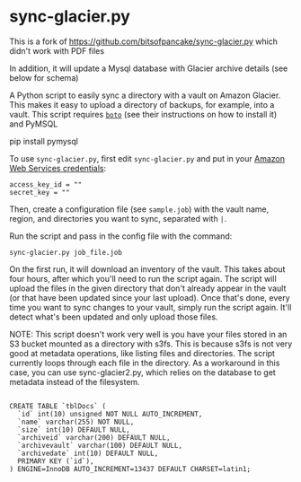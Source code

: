 sync-glacier.py
===============
This is a fork of https://github.com/bitsofpancake/sync-glacier.py which didn't work with PDF files

In addition, it will update a Mysql database with Glacier archive details (see below for schema)

A Python script to easily sync a directory with a vault on Amazon Glacier. This makes it easy to upload a directory of backups, for example, into a vault. This script requires [`boto`](https://github.com/boto/boto) (see their instructions on how to install it) and PyMSQL

pip install pymysql

To use `sync-glacier.py`, first edit `sync-glacier.py` and put in your [Amazon Web Services credentials](https://portal.aws.amazon.com/gp/aws/securityCredentials):
```
access_key_id = ""
secret_key = ""
```

Then, create a configuration file (see `sample.job`) with the vault name, region, and directories you want to sync, separated with `|`.

Run the script and pass in the config file with the command:
```
sync-glacier.py job_file.job
```

On the first run, it will download an inventory of the vault. This takes about four hours, after which you'll need to run the script again. The script will upload the files in the given directory that don't already appear in the vault (or that have been updated since your last upload). Once that's done, every time you want to sync changes to your vault, simply run the script again. It'll detect what's been updated and only upload those files.

NOTE: This script doesn't work very well is you have your files stored in an S3 bucket mounted as a directory with s3fs.  This is because s3fs is not very good at metadata operations, like listing files and directories. The script currently loops through each file in the directory.  As a workaround in this case, you can use sync-glacier2.py, which relies on the database to get metadata instead of the filesystem.

```

CREATE TABLE `tblDocs` (
  `id` int(10) unsigned NOT NULL AUTO_INCREMENT,
  `name` varchar(255) NOT NULL,
  `size` int(10) DEFAULT NULL,
  `archiveid` varchar(200) DEFAULT NULL,
  `archivevault` varchar(100) DEFAULT NULL,
  `archivedate` int(10) DEFAULT NULL,
  PRIMARY KEY (`id`),
) ENGINE=InnoDB AUTO_INCREMENT=13437 DEFAULT CHARSET=latin1;
```